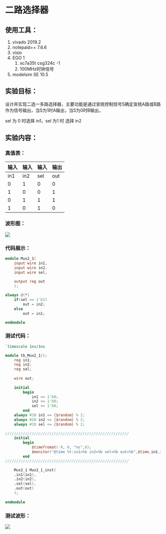 # 二路选择器

## 使用工具：

1. vivado 2019.2
2. notepaid++ 7.6.6
3. visio
4. EGO 1
   1. xc7a35t  csg324c -1
   2. 100MHz时钟信号
5. modelsim SE 10.5

## 实验目标：

设计并实现二选一多路选择器，主要功能是通过宣统控制信号S确定宣统A路或B路作为信号输出，当S为1时A输出，当S为0时B输出，

sel 为 0 时选择 in1，sel 为1 时 选择 in2

## 实验内容：

### 真值表：

| 输入 | 输入 | 输入 | 输出 |
| ---- | ---- | ---- | ---- |
| in1  | in2  | sel  | out  |
| 0    | 1    | 0    | 0    |
| 1    | 0    | 0    | 1    |
| 0    | 1    | 1    | 1    |
| 1    | 0    | 1    | 0    |

### 波形图：

![](F:\project\mux2_1\doc\mux2_1_1.png)

### 代码展示：

```verilog
module Mux2_1(
    input wire in1,
    input wire in2,
    input wire sel,
    
    output reg out
    );

always @(*)
    if(sel == 1'b1)
        out = in2;
    else
        out = in1;

endmodule
```

### 测试代码：

```verilog
`timescale 1ns/1ns 

module tb_Mux2_1();
    reg in1;
    reg in2;
    reg sel;
    
    wire out;
    
    initial 
        begin
            in1 <= 1'b0;
            in2 <= 1'b0;
            sel <= 1'b0;
        end 
    always #10 in1 <= {$random} % 2;
    always #10 in2 <= {$random} % 2;
    always #10 sel <= {$random} % 2;
  
////////////////////////////////////////////////////////
    initial 
        begin
            $timefromat(-9, 0, "ns",6);
            $monitor("@time %t:in1=%b in2=%b sel=%b out=%b",$time,in1,in2,sel,out);
        end
////////////////////////////////////////////////////////  

    Mux2_1 Mux2_1_inst(
    .in1(in1),
    .in2(in2),
    .sel(sel),
    .out(out)
    );
    
endmodule
```

### 测试波形：

![](F:\project\mux2_1\doc\mux2_1_2.png)
